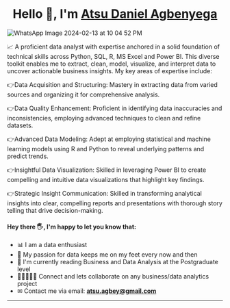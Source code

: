 <h1 align="center">Hello 👋, I'm <a href="https://www.linkedin.com/in/atsu1/"">Atsu Daniel Agbenyega</a></h1>

![WhatsApp Image 2024-02-13 at 10 04 52 PM](https://github.com/DanKoffie/DanKoffie/assets/131831718/083fde49-be88-4b4a-a231-8f01c9897bfa)


📈 A proficient data analyst with expertise anchored in a solid foundation of technical skills across Python, SQL, R, MS Excel and  Power BI. This diverse toolkit enables me to extract, clean, model, visualize, and interpret data to uncover actionable business insights. My key areas of expertise include:

👉Data Acquisition and Structuring: Mastery in extracting data from varied sources and organizing it for comprehensive analysis. 

👉Data Quality Enhancement: Proficient in identifying data inaccuracies and inconsistencies, employing advanced techniques to clean and refine datasets.

👉Advanced Data Modeling: Adept at employing statistical and machine learning models using R and Python to reveal underlying patterns and predict trends.

👉Insightful Data Visualization: Skilled in leveraging Power BI to create compelling and intuitive data visualizations that highlight key findings.

👉Strategic Insight Communication: Skilled in transforming analytical insights into clear, compelling reports and presentations with thorough story telling that drive decision-making.

#### Hey there 🖐, I'm happy to let you know that: 

- 📊 I am a data enthusiast
- 💞️ My passion for data keeps me on my feet every now and then
- 📔 I'm currently reading Business and Data Analysis at the Postgraduate level
- 👩🏿‍🤝‍👩🏽 Connect and lets collaborate on any business/data analytics project
- ✉ Contact me via email: **atsu.agbey@gmail.com** 


---

